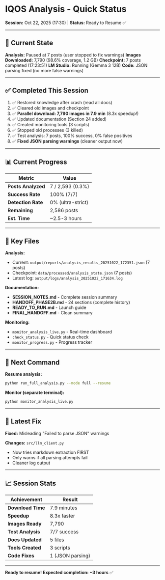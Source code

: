 # IQOS Analysis - Quick Status
**Session:** Oct 22, 2025 (17:30) | **Status:** Ready to Resume ✅

---

## 🎯 Current State

**Analysis:** Paused at 7 posts (user stopped to fix warnings)
**Images Downloaded:** 7,790 (98.6% coverage, 1.2 GB)
**Checkpoint:** 7 posts completed (17:23:51)
**LM Studio:** Running (Gemma 3 12B)
**Code:** JSON parsing fixed (no more false warnings)

---

## ✅ Completed This Session

1. ✅ Restored knowledge after crash (read all docs)
2. ✅ Cleared old images and checkpoint
3. ✅ **Parallel download: 7,790 images in 7.9 min** (8.3x speedup!)
4. ✅ Updated documentation (Section 24 added)
5. ✅ Created monitoring tools (3 scripts)
6. ✅ Stopped old processes (3 killed)
7. ✅ Test analysis: 7 posts, 100% success, 0% false positives
8. ✅ **Fixed JSON parsing warnings** (cleaner output now)

---

## 📊 Current Progress

| Metric | Value |
|--------|-------|
| **Posts Analyzed** | 7 / 2,593 (0.3%) |
| **Success Rate** | 100% (7/7) |
| **Detection Rate** | 0% (ultra-strict) |
| **Remaining** | 2,586 posts |
| **Est. Time** | ~2.5-3 hours |

---

## 📁 Key Files

**Analysis:**
- Current: `output/reports/analysis_results_20251022_172351.json` (7 posts)
- Checkpoint: `data/processed/analysis_state.json` (7 posts)
- Latest log: `output/logs/analysis_20251022_171634.log`

**Documentation:**
- **SESSION_NOTES.md** - Complete session summary
- **HANDOFF_PHASE2B.md** - 24 sections (complete history)
- **READY_TO_RUN.md** - Launch guide
- **FINAL_HANDOFF.md** - Clean summary

**Monitoring:**
- `monitor_analysis_live.py` - Real-time dashboard
- `check_status.py` - Quick status check
- `monitor_progress.py` - Progress tracker

---

## 🚀 Next Command

**Resume analysis:**
```bash
python run_full_analysis.py --mode full --resume
```

**Monitor (separate terminal):**
```bash
python monitor_analysis_live.py
```

---

## 🔧 Latest Fix

**Fixed:** Misleading "Failed to parse JSON" warnings

**Changes:** `src/llm_client.py`
- Now tries markdown extraction FIRST
- Only warns if all parsing attempts fail
- Cleaner log output

---

## 📈 Session Stats

| Achievement | Result |
|------------|--------|
| **Download Time** | 7.9 minutes |
| **Speedup** | 8.3x faster |
| **Images Ready** | 7,790 |
| **Test Analysis** | 7/7 success |
| **Docs Updated** | 5 files |
| **Tools Created** | 3 scripts |
| **Code Fixes** | 1 (JSON parsing) |

---

**Ready to resume! Expected completion: ~3 hours** ✅

